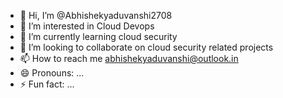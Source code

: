 - 👋 Hi, I’m @Abhishekyaduvanshi2708
- 👀 I’m interested in Cloud Devops
- 🌱 I’m currently learning cloud security
- 💞️ I’m looking to collaborate on cloud security related projects
- 📫 How to reach me abhishekyaduvanshi@outlook.in
- 😄 Pronouns: ...
- ⚡ Fun fact: ...

<!---
Abhishekyaduvanshi2708/Abhishekyaduvanshi2708 is a ✨ special ✨ repository because its `README.md` (this file) appears on your GitHub profile.
You can click the Preview link to take a look at your changes.
--->

